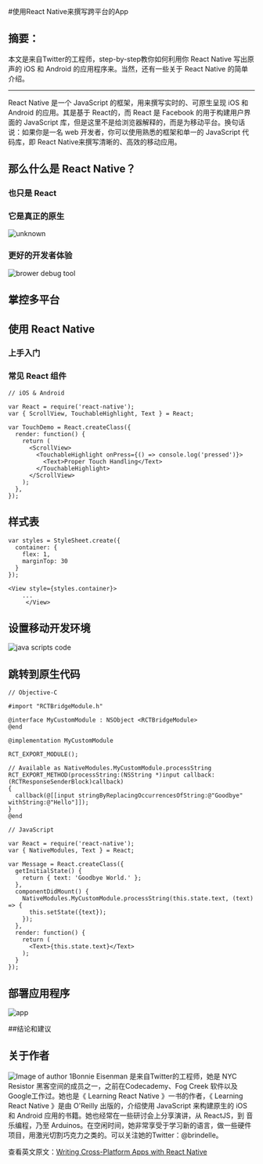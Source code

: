 #使用React Native来撰写跨平台的App 

## 摘要：
本文是来自Twitter的工程师，step-by-step教你如何利用你 React Native 写出原声的 iOS 和 Android 的应用程序来。当然，还有一些关于 React Native 的简单介绍。

--------------------------------------------------
React Native 是一个 JavaScript 的框架，用来撰写实时的、可原生呈现 iOS 和 Android 的应用。其是基于 React的，而 React 是 Facebook 的用于构建用户界面的 JavaScript 库，但是这里不是给浏览器解释的，而是为移动平台。换句话说：如果你是一名 web 开发者，你可以使用熟悉的框架和单一的 JavaScript 代码库，即 React Native来撰写清晰的、高效的移动应用。



## 那么什么是 React Native？

### 也只是 React

### 它是真正的原生

![unknown](http://cdn.infoq.com/statics_s2_20160217-0123u3/resource/articles/react-native-introduction/en/resources/21.jpg)

### 更好的开发者体验

![brower debug tool](http://cdn.infoq.com/statics_s2_20160217-0123u3/resource/articles/react-native-introduction/en/resources/52.jpg)


## 掌控多平台

## 使用 React Native

### 上手入门

### 常见 React 组件


```
// iOS & Android

var React = require('react-native');
var { ScrollView, TouchableHighlight, Text } = React;

var TouchDemo = React.createClass({
  render: function() {
    return (
      <ScrollView>
        <TouchableHighlight onPress={() => console.log('pressed')}>
          <Text>Proper Touch Handling</Text>
        </TouchableHighlight>
      </ScrollView>
    );
  },
});
```


## 样式表

```
var styles = StyleSheet.create({
  container: {
    flex: 1,
    marginTop: 30
  }
});
```

```
<View style={styles.container}>
	...
     </View>
```

## 设置移动开发环境

![java scripts code](http://cdn.infoq.com/statics_s2_20160217-0123u3/resource/articles/react-native-introduction/en/resources/43.jpg)

## 跳转到原生代码

```
// Objective-C

#import "RCTBridgeModule.h"

@interface MyCustomModule : NSObject <RCTBridgeModule>
@end

@implementation MyCustomModule

RCT_EXPORT_MODULE();

// Available as NativeModules.MyCustomModule.processString
RCT_EXPORT_METHOD(processString:(NSString *)input callback:(RCTResponseSenderBlock)callback)
{
  callback(@[[input stringByReplacingOccurrencesOfString:@"Goodbye" withString:@"Hello"]]);
}
@end
```

```
// JavaScript

var React = require('react-native');
var { NativeModules, Text } = React;

var Message = React.createClass({
  getInitialState() {
    return { text: 'Goodbye World.' };
  },
  componentDidMount() {
    NativeModules.MyCustomModule.processString(this.state.text, (text) => {
      this.setState({text});
    });
  },
  render: function() {
    return (
      <Text>{this.state.text}</Text>
    );
  }
});
```

## 部署应用程序

![app](http://cdn.infoq.com/statics_s2_20160217-0123u3/resource/articles/react-native-introduction/en/resources/14.jpg)

##结论和建议

## 关于作者
![Image of author 1](http://cdn.infoq.com/statics_s2_20160217-0123u3/resource/articles/react-native-introduction/en/resources/bonnie.jpg)Bonnie Eisenman 是来自Twitter的工程师，她是 NYC Resistor 黑客空间的成员之一，之前在Codecademy、Fog Creek 软件以及Google工作过。她也是《 Learning React Native 》一书的作者，《 Learning React Native 》是由 O'Reilly 出版的，介绍使用 JavaScript 来构建原生的 iOS 和 Android 应用的书籍。她也经常在一些研讨会上分享演讲，从 ReactJS，到 音乐编程，乃至 Arduinos。在空闲时间，她非常享受于学习新的语言，做一些硬件项目，用激光切割巧克力之类的。可以关注她的Twitter：@brindelle。

查看英文原文：[Writing Cross-Platform Apps with React Native](http://www.infoq.com/articles/react-native-introduction)


